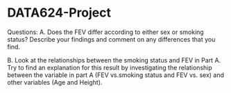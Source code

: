 # DATA624-Project

Questions:
A. Does the FEV differ according to either sex or smoking status? Describe your findings and comment on 
any differences that you find.

B. Look at the relationships between the smoking status and FEV in Part A. Try to find an explanation for 
this result by investigating the relationship between the variable in part A (FEV vs.smoking status and FEV 
vs. sex) and other variables (Age and Height).
